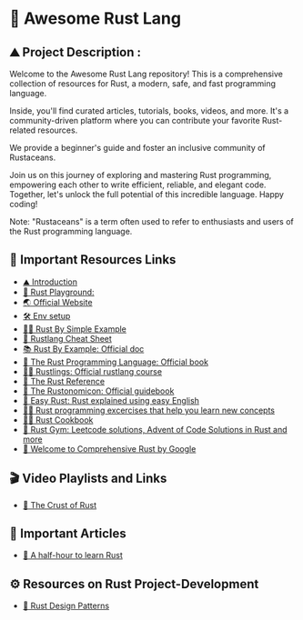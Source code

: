 # 🦀 Awesome Rust Lang 

## ⛰️ Project Description : 

Welcome to the Awesome Rust Lang repository! This is a comprehensive collection of resources for Rust, a modern, safe, and fast programming language. 

Inside, you'll find curated articles, tutorials, books, videos, and more. It's a community-driven platform where you can contribute your favorite Rust-related resources. 

We provide a beginner's guide and foster an inclusive community of Rustaceans. 

Join us on this journey of exploring and mastering Rust programming, empowering each other to write efficient, reliable, and elegant code. Together, let's unlock the full potential of this incredible language. Happy coding!

Note: "Rustaceans" is a term often used to refer to enthusiasts and users of the Rust programming language.

## 🔗 Important Resources Links

- [⛰️ Introduction](Notes/introduction/README.md)
- [🛝 Rust Playground: ](https://play.rust-lang.org/?version=stable&mode=debug&edition=2021)
- [🌏 Official Website](https://www.rust-lang.org/)
- [🛠️ Env setup](https://www.rust-lang.org/learn/get-started)
- [🧑‍💻 Rust By Simple Example](Codes)
- [📝 Rustlang Cheat Sheet](https://cheats.rs/)
- [📚 Rust By Example: Official doc](https://doc.rust-lang.org/stable/rust-by-example/index.html)
- [📜 The Rust Programming Language: Official book](https://doc.rust-lang.org/book/)
- [🧑‍💻 Rustlings: Official rustlang course](https://github.com/rust-lang/rustlings/)
- [📖 The Rust Reference](https://doc.rust-lang.org/reference/index.html)
- [📗 The Rustonomicon: Official guidebook](https://doc.rust-lang.org/nomicon/index.html)
- [📔 Easy Rust: Rust explained using easy English](https://github.com/Dhghomon/easy_rust)
- [🏋️‍♂️ Rust programming excercises that help you learn new concepts](https://exercism.org/tracks/rust)
- [👩‍🍳 Rust Cookbook](https://exercism.org/tracks/rust)
- [💪 Rust Gym: Leetcode solutions, Advent of Code Solutions in Rust and more](https://rustgym.com/)
- [🤙 Welcome to Comprehensive Rust by Google](https://google.github.io/comprehensive-rust/welcome.html)

## 🎬 Video Playlists and Links

- [🤖 The Crust of Rust](https://www.youtube.com/playlist?list=PLqbS7AVVErFiWDOAVrPt7aYmnuuOLYvOa)

## 🔴 Important Articles

- [🦿 A half-hour to learn Rust](https://fasterthanli.me/articles/a-half-hour-to-learn-rust)

## ⚙️ Resources on Rust Project-Development

- [👀 Rust Design Patterns](https://rust-unofficial.github.io/patterns/)

